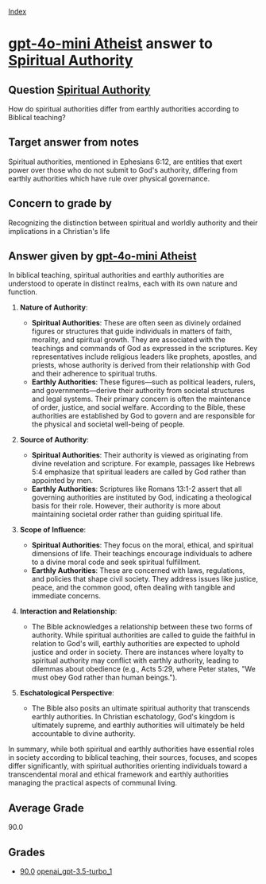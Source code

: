 
[Index](../../../index.md)
# [gpt-4o-mini Atheist](../../answering_models/gpt-4o-mini_Atheist.md) answer to [Spiritual Authority](../../questions/Spiritual_Authority.md)

## Question [Spiritual Authority](../../questions/Spiritual_Authority.md)
How do spiritual authorities differ from earthly authorities according to Biblical teaching?

## Target answer from notes
Spiritual authorities, mentioned in Ephesians 6:12, are entities that exert power over those who do not submit to God's authority, differing from earthly authorities which have rule over physical governance.

## Concern to grade by
Recognizing the distinction between spiritual and worldly authority and their implications in a Christian's life

## Answer given by [gpt-4o-mini Atheist](../../answering_models/gpt-4o-mini_Atheist.md)
In biblical teaching, spiritual authorities and earthly authorities are understood to operate in distinct realms, each with its own nature and function.

1. **Nature of Authority**:
   - **Spiritual Authorities**: These are often seen as divinely ordained figures or structures that guide individuals in matters of faith, morality, and spiritual growth. They are associated with the teachings and commands of God as expressed in the scriptures. Key representatives include religious leaders like prophets, apostles, and priests, whose authority is derived from their relationship with God and their adherence to spiritual truths.
   - **Earthly Authorities**: These figures—such as political leaders, rulers, and governments—derive their authority from societal structures and legal systems. Their primary concern is often the maintenance of order, justice, and social welfare. According to the Bible, these authorities are established by God to govern and are responsible for the physical and societal well-being of people.

2. **Source of Authority**:
   - **Spiritual Authorities**: Their authority is viewed as originating from divine revelation and scripture. For example, passages like Hebrews 5:4 emphasize that spiritual leaders are called by God rather than appointed by men.
   - **Earthly Authorities**: Scriptures like Romans 13:1-2 assert that all governing authorities are instituted by God, indicating a theological basis for their role. However, their authority is more about maintaining societal order rather than guiding spiritual life.

3. **Scope of Influence**:
   - **Spiritual Authorities**: They focus on the moral, ethical, and spiritual dimensions of life. Their teachings encourage individuals to adhere to a divine moral code and seek spiritual fulfillment.
   - **Earthly Authorities**: These are concerned with laws, regulations, and policies that shape civil society. They address issues like justice, peace, and the common good, often dealing with tangible and immediate concerns.

4. **Interaction and Relationship**:
   - The Bible acknowledges a relationship between these two forms of authority. While spiritual authorities are called to guide the faithful in relation to God's will, earthly authorities are expected to uphold justice and order in society. There are instances where loyalty to spiritual authority may conflict with earthly authority, leading to dilemmas about obedience (e.g., Acts 5:29, where Peter states, "We must obey God rather than human beings.").
  
5. **Eschatological Perspective**:
   - The Bible also posits an ultimate spiritual authority that transcends earthly authorities. In Christian eschatology, God's kingdom is ultimately supreme, and earthly authorities will ultimately be held accountable to divine authority.

In summary, while both spiritual and earthly authorities have essential roles in society according to biblical teaching, their sources, focuses, and scopes differ significantly, with spiritual authorities orienting individuals toward a transcendental moral and ethical framework and earthly authorities managing the practical aspects of communal living.

## Average Grade
90.0

## Grades
 * [90.0](./Spiritual_Authority_grades/openai_gpt-3.5-turbo_1.md) [openai_gpt-3.5-turbo_1](../../grading_models/openai_gpt-3.5-turbo_1.md)
